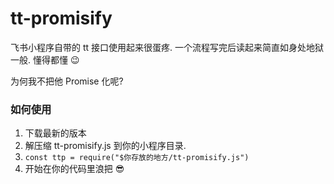 # tt-promisify

飞书小程序自带的 tt 接口使用起来很蛋疼. 一个流程写完后读起来简直如身处地狱一般. 懂得都懂 😉

为何我不把他 Promise 化呢?

### 如何使用
1. 下载最新的版本
2. 解压缩 tt-promisify.js 到你的小程序目录.
3. `const ttp = require("$你存放的地方/tt-promisify.js")`
4. 开始在你的代码里浪把 😎
